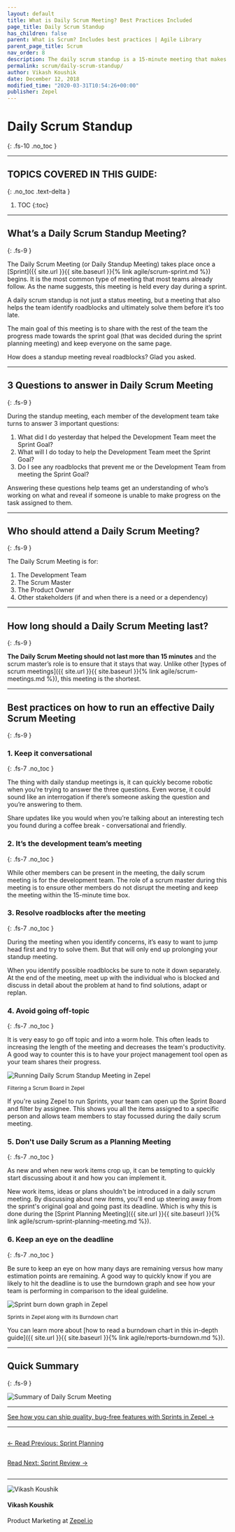 ```yaml
---
layout: default
title: What is Daily Scrum Meeting? Best Practices Included
page_title: Daily Scrum Standup
has_children: false
parent: What is Scrum? Includes best practices | Agile Library
parent_page_title: Scrum
nav_order: 8
description: The daily scrum standup is a 15-minute meeting that makes agile development efficient and seamless. Learn how to run a daily scrum meeting with this in-depth guide.
permalink: scrum/daily-scrum-standup/
author: Vikash Koushik
date: December 12, 2018
modified_time: "2020-03-31T10:54:26+00:00"
publisher: Zepel
---
```


# Daily Scrum Standup
{: .fs-10 .no_toc }

---

## **TOPICS COVERED IN THIS GUIDE:**
{: .no_toc .text-delta }

1. TOC
{:toc}

---

## What’s a Daily Scrum Standup Meeting?
{: .fs-9 }

The Daily Scrum Meeting (or Daily Standup Meeting) takes place once a [Sprint]({{ site.url }}{{ site.baseurl }}{% link agile/scrum-sprint.md %}) begins. It is the most common type of meeting that most teams already follow. As the name suggests, this meeting is held every day during a sprint. 

A daily scrum standup is not just a status meeting, but a meeting that also helps the team identify roadblocks and ultimately solve them before it’s too late.

The main goal of this meeting is to share with the rest of the team the progress made towards the sprint goal (that was decided during the sprint planning meeting) and keep everyone on the same page. 

How does a standup meeting reveal roadblocks? Glad you asked. 

---

## 3 Questions to answer in Daily Scrum Meeting
{: .fs-9 }

During the standup meeting, each member of the development team take turns to answer 3 important questions:

1. What did I do yesterday that helped the Development Team meet the Sprint Goal?
1. What will I do today to help the Development Team meet the Sprint Goal?
1. Do I see any roadblocks that prevent me or the Development Team from meeting the Sprint Goal?

Answering these questions help teams get an understanding of who’s working on what and reveal if someone is unable to make progress on the task assigned to them.

---

## Who should attend a Daily Scrum Meeting?
{: .fs-9 }

The Daily Scrum Meeting is for: 
1. The Development Team
2. The Scrum Master 
3. The Product Owner
4. Other stakeholders (if and when there is a need or a dependency)

---

## How long should a Daily Scrum Meeting last?
{: .fs-9 }

**The Daily Scrum Meeting should not last more than 15 minutes** and the scrum master’s role is to ensure that it stays that way. Unlike other [types of scrum meetings]({{ site.url }}{{ site.baseurl }}{% link agile/scrum-meetings.md %}), this meeting is the shortest.

---

## Best practices on how to run an effective Daily Scrum Meeting
{: .fs-9 }

### 1. Keep it conversational
{: .fs-7 .no_toc }

The thing with daily standup meetings is, it can quickly become robotic when you’re trying to answer the three questions. Even worse, it could sound like an interrogation if there’s someone asking the question and you’re answering to them. 

Share updates like you would when you’re talking about an interesting tech you found during a coffee break - conversational and friendly.

### 2. It’s the development team’s meeting
{: .fs-7 .no_toc }

While other members can be present in the meeting, the daily scrum meeting is for the development team. The role of a scrum master during this meeting is to ensure other members do not disrupt the meeting and keep the meeting within the 15-minute time box.

### 3. Resolve roadblocks after the meeting
{: .fs-7 .no_toc }

During the meeting when you identify concerns, it’s easy to want to jump head first and try to solve them. But that will only end up prolonging your standup meeting. 

When you identify possible roadblocks be sure to note it down separately. At the end of the meeting, meet up with the individual who is blocked and discuss in detail about the problem at hand to find solutions, adapt or replan.

### 4. Avoid going off-topic
{: .fs-7 .no_toc }

It is very easy to go off topic and into a worm hole. This often leads to increasing the length of the meeting and decreases the team's productivity. A good way to counter this is to have your project management tool open as your team shares their progress. 

![Running Daily Scrum Standup Meeting in Zepel](/agile/assets/uploads/zepel-daily-scrum-standup.gif)
<div class="caption">
<small>Filtering a Scrum Board in Zepel</small>
</div>

If you're using Zepel to run Sprints, your team can open up the Sprint Board and filter by assignee. This shows you all the items assigned to a specific person and allows team members to stay focussed during the daily scrum meeting.

### 5. Don't use Daily Scrum as a Planning Meeting
{: .fs-7 .no_toc }

As new and when new work items crop up, it can be tempting to quickly start discussing about it and how you can implement it. 

New work items, ideas or plans shouldn't be introduced in a daily scrum meeting. By discussing about new items, you'll end up steering away from the sprint's original goal and going past its deadline. Which is why this is done during the [Sprint Planning Meeting]({{ site.url }}{{ site.baseurl }}{% link agile/scrum-sprint-planning-meeting.md %}). 

### 6. Keep an eye on the deadline
{: .fs-7 .no_toc }

Be sure to keep an eye on how many days are remaining versus how many estimation points are remaining. A good way to quickly know if you are likely to hit the deadline is to use the burndown graph and see how your team is performing in comparison to the ideal guideline.

![Sprint burn down graph in Zepel](/agile/assets/uploads/zepel-sprints.png)
<div class="caption">
<small>Sprints in Zepel along with its Burndown chart</small>
</div>

You can learn more about [how to read a burndown chart in this in-depth guide]({{ site.url }}{{ site.baseurl }}{% link agile/reports-burndown.md %}).

---

## Quick Summary
{: .fs-9 }

![Summary of Daily Scrum Meeting](/agile/assets/uploads/daily-scrum-meetings.png)

---

<div class="highlight-row">
<div class="highlight-column">
<div class="highlight-card">
    <div class="highlight-container">
        <a href="https://zepel.io/features/sprints/?utm_source=agilelibrary&utm_medium=bottom-cta&utm_campaign=daily-scrum" target="_blank">
        <p class="highlight-card-title">See how you can ship quality, bug-free features with Sprints in Zepel  →</p>
        </a>    
    </div>
</div>
</div>
</div>

---

<div class="row">
<div class="column">
<div class="card">
  <div class="container">
    <a href="{{ site.url }}{{ site.baseurl }}{% link agile/scrum-sprint-planning-meeting.md %}">
    <p class="card-title">←  Read Previous: Sprint Planning</p> 
    </a>
  </div>
</div>
</div>

<div class="column">
<div class="card">
  <div class="container">
    <a href="{{ site.url }}{{ site.baseurl }}{% link agile/scrum-sprint-review-meeting.md %}">
    <p class="card-title">Read Next: Sprint Review  →</p>
    </a>
  </div>
</div>
</div>
</div>

---

<div class="row">
  <div class="column">
    <div class="author-card">
      <img class="author-profile-image" src="/agile/assets/uploads/vikashkoushik.jpeg" alt="Vikash Koushik">
      <div class="author-card-content">
        <h4 class="author-card-name">Vikash Koushik</h4>
            <p>Product Marketing at <a href="https://zepel.io/">Zepel.io</a></p>
      </div>
    </div>
  </div>
</div>